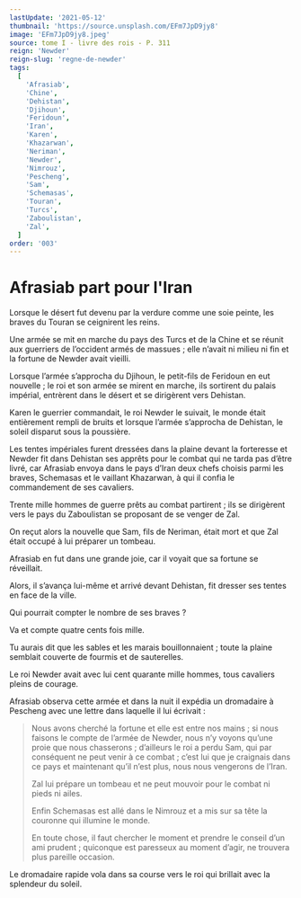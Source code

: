 ```yaml
---
lastUpdate: '2021-05-12'
thumbnail: 'https://source.unsplash.com/EFm7JpD9jy8'
image: 'EFm7JpD9jy8.jpeg'
source: tome I - livre des rois - P. 311
reign: 'Newder'
reign-slug: 'regne-de-newder'
tags:
  [
    'Afrasiab',
    'Chine',
    'Dehistan',
    'Djihoun',
    'Feridoun',
    'Iran',
    'Karen',
    'Khazarwan',
    'Neriman',
    'Newder',
    'Nimrouz',
    'Pescheng',
    'Sam',
    'Schemasas',
    'Touran',
    'Turcs',
    'Zaboulistan',
    'Zal',
  ]
order: '003'
---
```


# Afrasiab part pour l'Iran

Lorsque le désert fut devenu par la verdure comme une soie peinte, les braves du Touran se ceignirent les reins.

Une armée se mit en marche du pays des Turcs et de la Chine et se réunit aux guerriers de l’occident armés de massues ; elle n’avait ni milieu ni fin et la fortune de Newder avait vieilli.

Lorsque l’armée s’approcha du Djihoun, le petit-fils de Feridoun en eut nouvelle ; le roi et son armée se mirent en marche, ils sortirent du palais impérial, entrèrent dans le désert et se dirigèrent vers Dehistan.

Karen le guerrier commandait, le roi Newder le suivait, le monde était entièrement rempli de bruits et lorsque l’armée s’approcha de Dehistan, le soleil disparut sous la poussière.

Les tentes impériales furent dressées dans la plaine devant la forteresse et Newder fit dans Dehistan ses apprêts pour le combat qui ne tarda pas d’être livré, car Afrasiab envoya dans le pays d’Iran deux chefs choisis parmi les braves, Schemasas et le vaillant Khazarwan, à qui il confia le commandement de ses cavaliers.

Trente mille hommes de guerre prêts au combat partirent ; ils se dirigèrent vers le pays du Zaboulistan se proposant de se venger de Zal.

On reçut alors la nouvelle que Sam, fils de Neriman, était mort et que Zal était occupé à lui préparer un tombeau.

Afrasiab en fut dans une grande joie, car il voyait que sa fortune se réveillait.

Alors, il s’avança lui-même et arrivé devant Dehistan, fit dresser ses tentes en face de la ville.

Qui pourrait compter le nombre de ses braves ?

Va et compte quatre cents fois mille.

Tu aurais dit que les sables et les marais bouillonnaient ; toute la plaine semblait couverte de fourmis et de sauterelles.

Le roi Newder avait avec lui cent quarante mille hommes, tous cavaliers pleins de courage.

Afrasiab observa cette armée et dans la nuit il expédia un dromadaire à Pescheng avec une lettre dans laquelle il lui écrivait :

> Nous avons cherché la fortune et elle est entre nos mains ; si nous faisons le compte de l’armée de Newder, nous n’y voyons qu’une proie que nous chasserons ; d’ailleurs le roi a perdu Sam, qui par conséquent ne peut venir à ce combat ; c’est lui que je craignais dans ce pays et maintenant qu’il n’est plus, nous nous vengerons de l’Iran.
>
> Zal lui prépare un tombeau et ne peut mouvoir pour le combat ni pieds ni ailes.
>
> Enfin Schemasas est allé dans le Nimrouz et a mis sur sa tête la couronne qui illumine le monde.
>
> En toute chose, il faut chercher le moment et prendre le conseil d’un ami prudent ; quiconque est paresseux au moment d’agir, ne trouvera plus pareille occasion.

Le dromadaire rapide vola dans sa course vers le roi qui brillait avec la splendeur du soleil.

